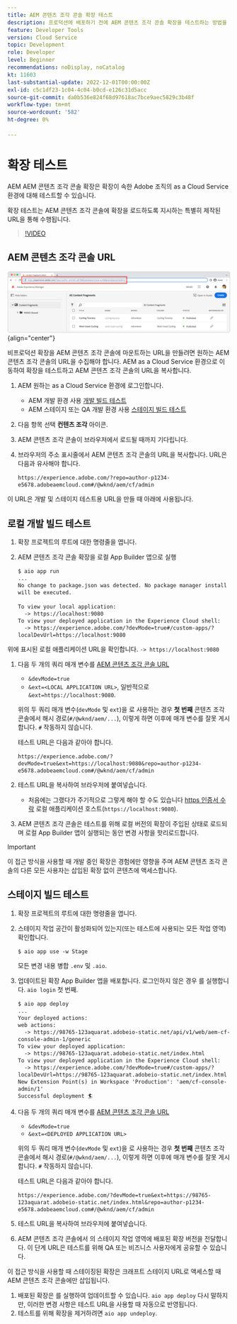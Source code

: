 ```yaml
---
title: AEM 콘텐츠 조각 콘솔 확장 테스트
description: 프로덕션에 배포하기 전에 AEM 콘텐츠 조각 콘솔 확장을 테스트하는 방법을 알아봅니다.
feature: Developer Tools
version: Cloud Service
topic: Development
role: Developer
level: Beginner
recommendations: noDisplay, noCatalog
kt: 11603
last-substantial-update: 2022-12-01T00:00:00Z
exl-id: c5c1df23-1c04-4c04-b0cd-e126c31d5acc
source-git-commit: da0b536e824f68d97618ac7bce9aec5829c3b48f
workflow-type: tm+mt
source-wordcount: '582'
ht-degree: 0%

---
```


# 확장 테스트

AEM AEM 콘텐츠 조각 콘솔 확장은 확장이 속한 Adobe 조직의 as a Cloud Service 환경에 대해 테스트할 수 있습니다.

확장 테스트는 AEM 콘텐츠 조각 콘솔에 확장을 로드하도록 지시하는 특별히 제작된 URL을 통해 수행됩니다.

>[!VIDEO](https://video.tv.adobe.com/v/3412877?quality=12&learn=on)

## AEM 콘텐츠 조각 콘솔 URL

![AEM 콘텐츠 조각 콘솔 URL](./assets/test/content-fragment-console-url.png){align="center"}

비프로덕션 확장을 AEM 콘텐츠 조각 콘솔에 마운트하는 URL을 만들려면 원하는 AEM 콘텐츠 조각 콘솔의 URL을 수집해야 합니다. AEM as a Cloud Service 환경으로 이동하여 확장을 테스트하고 AEM 콘텐츠 조각 콘솔의 URL을 복사합니다.

1. AEM 원하는 as a Cloud Service 환경에 로그인합니다.

   + AEM 개발 환경 사용 [개발 빌드 테스트](#testing-development-builds)
   + AEM 스테이지 또는 QA 개발 환경 사용 [스테이지 빌드 테스트](#testing-stage-builds)

1. 다음 항목 선택 __컨텐츠 조각__ 아이콘.
1. AEM 콘텐츠 조각 콘솔이 브라우저에서 로드될 때까지 기다립니다.
1. 브라우저의 주소 표시줄에서 AEM 콘텐츠 조각 콘솔의 URL을 복사합니다. URL은 다음과 유사해야 합니다.

   ```
   https://experience.adobe.com/?repo=author-p1234-e5678.adobeaemcloud.com#/@wknd/aem/cf/admin
   ```

이 URL은 개발 및 스테이지 테스트용 URL을 만들 때 아래에 사용됩니다.

## 로컬 개발 빌드 테스트

1. 확장 프로젝트의 루트에 대한 명령줄을 엽니다.
1. AEM 콘텐츠 조각 콘솔 확장을 로컬 App Builder 앱으로 실행

   ```shell
   $ aio app run
   ...
   No change to package.json was detected. No package manager install will be executed.
   
   To view your local application:
     -> https://localhost:9080
   To view your deployed application in the Experience Cloud shell:
     -> https://experience.adobe.com/?devMode=true#/custom-apps/?localDevUrl=https://localhost:9080
   ```

위에 표시된 로컬 애플리케이션 URL을 확인합니다. `-> https://localhost:9080`

1. 다음 두 개의 쿼리 매개 변수를 [AEM 콘텐츠 조각 콘솔 URL](#aem-content-fragment-console-url)
   + `&devMode=true`
   + `&ext=<LOCAL APPLICATION URL>`, 일반적으로 `&ext=https://localhost:9080`.

   위의 두 쿼리 매개 변수(`devMode` 및 `ext`)을 로 사용하는 경우 __첫 번째__ 콘텐츠 조각 콘솔에서 해시 경로(`#/@wknd/aem/...`), 이렇게 하면 이후에 매개 변수를 잘못 게시합니다. `#` 작동하지 않습니다.

   테스트 URL은 다음과 같아야 합니다.

   ```
   https://experience.adobe.com/?devMode=true&ext=https://localhost:9080&repo=author-p1234-e5678.adobeaemcloud.com#/@wknd/aem/cf/admin
   ```

1. 테스트 URL을 복사하여 브라우저에 붙여넣습니다.

   + 처음에는 그랬다가 주기적으로 그렇게 해야 할 수도 있습니다 [https 인증서 수락](https://developer.adobe.com/uix/docs/services/aem-cf-console-admin/extension-development/#accepting-the-certificate-first-time-users) 로컬 애플리케이션 호스트(`https://localhost:9080`).

1. AEM 콘텐츠 조각 콘솔은 테스트를 위해 로컬 버전의 확장이 주입된 상태로 로드되며 로컬 App Builder 앱이 실행되는 동안 변경 사항을 핫리로드합니다.

>[!IMPORTANT]
>
>이 접근 방식을 사용할 때 개발 중인 확장은 경험에만 영향을 주며 AEM 콘텐츠 조각 콘솔의 다른 모든 사용자는 삽입된 확장 없이 콘텐츠에 액세스합니다.


## 스테이지 빌드 테스트

1. 확장 프로젝트의 루트에 대한 명령줄을 엽니다.
1. 스테이지 작업 공간이 활성화되어 있는지(또는 테스트에 사용되는 모든 작업 영역) 확인합니다.

   ```shell
   $ aio app use -w Stage
   ```

   모든 변경 내용 병합 `.env` 및 `.aio`.

1. 업데이트된 확장 App Builder 앱을 배포합니다. 로그인하지 않은 경우 를 실행합니다. `aio login` 첫 번째.

   ```shell
   $ aio app deploy
   ...
   Your deployed actions:
   web actions:
     -> https://98765-123aquarat.adobeio-static.net/api/v1/web/aem-cf-console-admin-1/generic 
   To view your deployed application:
     -> https://98765-123aquarat.adobeio-static.net/index.html
   To view your deployed application in the Experience Cloud shell:
     -> https://experience.adobe.com/?devMode=true#/custom-apps/?localDevUrl=https://98765-123aquarat.adobeio-static.net/index.html
   New Extension Point(s) in Workspace 'Production': 'aem/cf-console-admin/1'
   Successful deployment 🏄
   ```

1. 다음 두 개의 쿼리 매개 변수를 [AEM 콘텐츠 조각 콘솔 URL](#aem-content-fragment-console-url)
   + `&devMode=true`
   + `&ext=<DEPLOYED APPLICATION URL>`

   위의 두 쿼리 매개 변수(`devMode` 및 `ext`)을 로 사용하는 경우 __첫 번째__ 콘텐츠 조각 콘솔에서 해시 경로(`#/@wknd/aem/...`), 이렇게 하면 이후에 매개 변수를 잘못 게시합니다. `#` 작동하지 않습니다.

   테스트 URL은 다음과 같아야 합니다.

   ```
   https://experience.adobe.com/?devMode=true&ext=https://98765-123aquarat.adobeio-static.net/index.html&repo=author-p1234-e5678.adobeaemcloud.com#/@wknd/aem/cf/admin
   ```

1. 테스트 URL을 복사하여 브라우저에 붙여넣습니다.
1. AEM 콘텐츠 조각 콘솔에서 의 스테이지 작업 영역에 배포된 확장 버전을 전달합니다. 이 단계 URL은 테스트를 위해 QA 또는 비즈니스 사용자에게 공유할 수 있습니다.

이 접근 방식을 사용할 때 스테이징된 확장은 크래프트 스테이지 URL로 액세스할 때 AEM 콘텐츠 조각 콘솔에만 삽입됩니다.

1. 배포된 확장은 를 실행하여 업데이트할 수 있습니다. `aio app deploy` 다시 말하지만, 이러한 변경 사항은 테스트 URL을 사용할 때 자동으로 반영됩니다.
1. 테스트를 위해 확장을 제거하려면 `aio app undeploy`.
